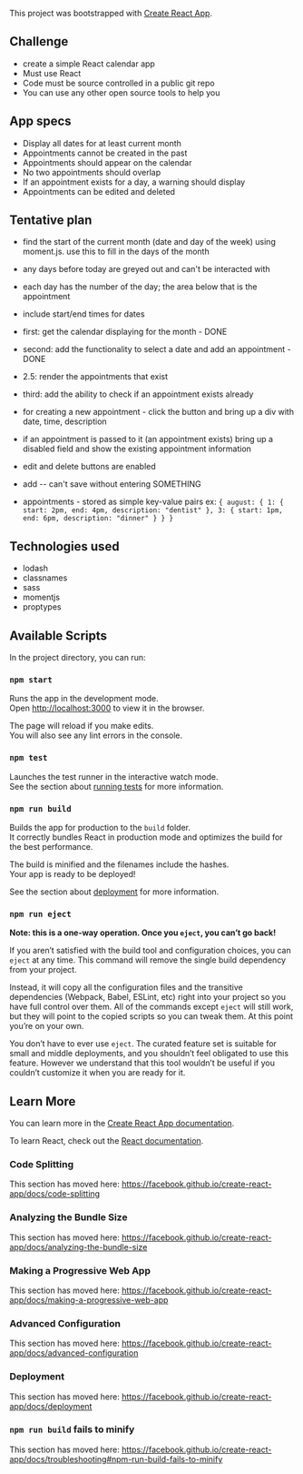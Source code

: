 This project was bootstrapped with [Create React App](https://github.com/facebook/create-react-app).


## Challenge
- create a simple React calendar app
- Must use React
- Code must be source controlled in a public git repo
- You can use any other open source tools to help you

## App specs
- Display all dates for at least current month
- Appointments cannot be created in the past
- Appointments should appear on the calendar
- No two appointments should overlap
- If an appointment exists for a day, a warning should display
- Appointments can be edited and deleted

## Tentative plan
- find the start of the current month (date and day of the week) using moment.js. use this to fill in the days of the month
- any days before today are greyed out and can't be interacted with
- each day has the number of the day; the area below that is the appointment
- include start/end times for dates

- first: get the calendar displaying for the month - DONE
- second: add the functionality to select a date and add an appointment - DONE
- 2.5: render the appointments that exist
- third: add the ability to check if an appointment exists already

- for creating a new appointment - click the button and bring up a div with date, time, description
- if an appointment is passed to it (an appointment exists) bring up a disabled field and show the existing appointment information
- edit and delete buttons are enabled


- add -- can't save without entering SOMETHING


- appointments - stored as simple key-value pairs
ex:
`{
  august: {
    1: {
      start: 2pm,
      end: 4pm,
      description: "dentist"
    },
    3: {
      start: 1pm,
      end: 6pm,
      description: "dinner"
    }
  }
}`


## Technologies used
- lodash
- classnames
- sass
- momentjs
- proptypes


## Available Scripts

In the project directory, you can run:

### `npm start`

Runs the app in the development mode.<br>
Open [http://localhost:3000](http://localhost:3000) to view it in the browser.

The page will reload if you make edits.<br>
You will also see any lint errors in the console.

### `npm test`

Launches the test runner in the interactive watch mode.<br>
See the section about [running tests](https://facebook.github.io/create-react-app/docs/running-tests) for more information.

### `npm run build`

Builds the app for production to the `build` folder.<br>
It correctly bundles React in production mode and optimizes the build for the best performance.

The build is minified and the filenames include the hashes.<br>
Your app is ready to be deployed!

See the section about [deployment](https://facebook.github.io/create-react-app/docs/deployment) for more information.

### `npm run eject`

**Note: this is a one-way operation. Once you `eject`, you can’t go back!**

If you aren’t satisfied with the build tool and configuration choices, you can `eject` at any time. This command will remove the single build dependency from your project.

Instead, it will copy all the configuration files and the transitive dependencies (Webpack, Babel, ESLint, etc) right into your project so you have full control over them. All of the commands except `eject` will still work, but they will point to the copied scripts so you can tweak them. At this point you’re on your own.

You don’t have to ever use `eject`. The curated feature set is suitable for small and middle deployments, and you shouldn’t feel obligated to use this feature. However we understand that this tool wouldn’t be useful if you couldn’t customize it when you are ready for it.

## Learn More

You can learn more in the [Create React App documentation](https://facebook.github.io/create-react-app/docs/getting-started).

To learn React, check out the [React documentation](https://reactjs.org/).

### Code Splitting

This section has moved here: https://facebook.github.io/create-react-app/docs/code-splitting

### Analyzing the Bundle Size

This section has moved here: https://facebook.github.io/create-react-app/docs/analyzing-the-bundle-size

### Making a Progressive Web App

This section has moved here: https://facebook.github.io/create-react-app/docs/making-a-progressive-web-app

### Advanced Configuration

This section has moved here: https://facebook.github.io/create-react-app/docs/advanced-configuration

### Deployment

This section has moved here: https://facebook.github.io/create-react-app/docs/deployment

### `npm run build` fails to minify

This section has moved here: https://facebook.github.io/create-react-app/docs/troubleshooting#npm-run-build-fails-to-minify
